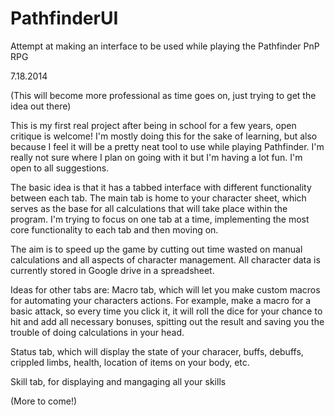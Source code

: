 PathfinderUI
============

Attempt at making an interface to be used while playing the Pathfinder PnP RPG

7.18.2014

(This will become more professional as time goes on, just trying to get the idea out there)

This is my first real project after being in school for a few years, open critique is welcome! I'm mostly doing this for 
the sake of learning, but also because I feel it will be a pretty neat tool to use while playing Pathfinder. I'm really 
not sure where I plan on going with it but I'm having a lot fun. I'm open to all suggestions.

The basic idea is that it has a tabbed interface with different functionality between each tab. The main tab is home to
your character sheet, which serves as the base for all calculations that will take place within the program. I'm trying to
focus on one tab at a time, implementing the most core functionality to each tab and then moving on. 

The aim is to speed up the game by cutting out time wasted on manual calculations and all aspects of character management.
All character data is currently stored in Google drive in a spreadsheet. 

Ideas for other tabs are:
  Macro tab, which will let you make custom macros for automating your characters actions. For example, make a macro 
  for a basic attack, so every time you click it, it will roll the dice for your chance to hit and add all necessary 
  bonuses, spitting out the result and saving you the trouble of doing calculations in your head.
  
  Status tab, which will display the state of your characer, buffs, debuffs, crippled limbs, health, location of items
  on your body, etc.
  
  Skill tab, for displaying and mangaging all your skills
  
  (More to come!)

